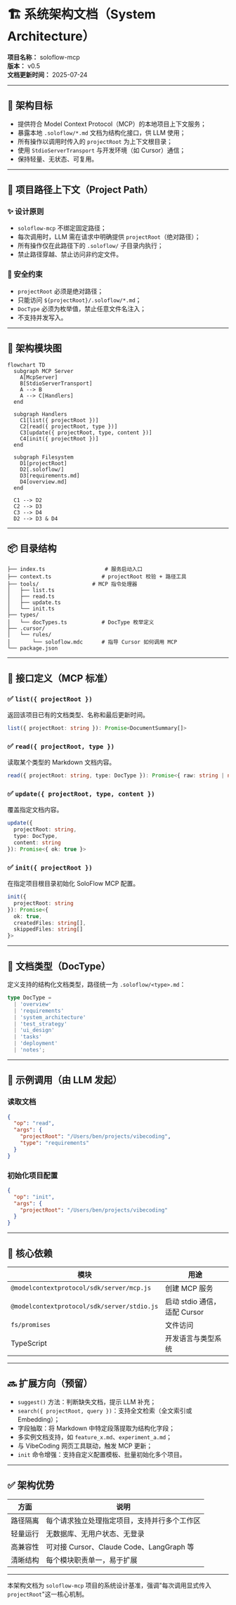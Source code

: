 # 🏗 系统架构文档（System Architecture）

**项目名称：** soloflow-mcp  
**版本：** v0.5  
**文档更新时间：** 2025-07-24

---

## 🎯 架构目标

- 提供符合 Model Context Protocol（MCP）的本地项目上下文服务；
- 暴露本地 `.soloflow/*.md` 文档为结构化接口，供 LLM 使用；
- 所有操作以调用时传入的 `projectRoot` 为上下文根目录；
- 使用 `StdioServerTransport` 与开发环境（如 Cursor）通信；
- 保持轻量、无状态、可复用。

---

## 📁 项目路径上下文（Project Path）

### ✨ 设计原则

- `soloflow-mcp` 不绑定固定路径；
- 每次调用时，LLM 需在请求中明确提供 `projectRoot`（绝对路径）；
- 所有操作仅在此路径下的 `.soloflow/` 子目录内执行；
- 禁止路径穿越、禁止访问非约定文件。

### 🔐 安全约束

- `projectRoot` 必须是绝对路径；
- 只能访问 `${projectRoot}/.soloflow/*.md`；
- `DocType` 必须为枚举值，禁止任意文件名注入；
- 不支持并发写入。

---

## 🧱 架构模块图

```mermaid
flowchart TD
  subgraph MCP Server
    A[McpServer]
    B[StdioServerTransport]
    A --> B
    A --> C[Handlers]
  end

  subgraph Handlers
    C1[list({ projectRoot })]
    C2[read({ projectRoot, type })]
    C3[update({ projectRoot, type, content })]
    C4[init({ projectRoot })]
  end

  subgraph Filesystem
    D1[projectRoot]
    D2[.soloflow/]
    D3[requirements.md]
    D4[overview.md]
  end

  C1 --> D2
  C2 --> D3
  C3 --> D4
  D2 --> D3 & D4
```

---

## 📦 目录结构

```text
├── index.ts                   # 服务启动入口
├── context.ts                # projectRoot 校验 + 路径工具
├── tools/                 # MCP 指令处理器
│   ├── list.ts
│   ├── read.ts
│   ├── update.ts
│   └── init.ts
├── types/
│   └── docTypes.ts           # DocType 枚举定义
├── .cursor/
│   └── rules/
│       └── soloflow.mdc      # 指导 Cursor 如何调用 MCP
└── package.json
```

---

## 🔌 接口定义（MCP 标准）

### ✅ `list({ projectRoot })`

返回该项目已有的文档类型、名称和最后更新时间。

```typescript
list({ projectRoot: string }): Promise<DocumentSummary[]>
```

### ✅ `read({ projectRoot, type })`

读取某个类型的 Markdown 文档内容。

```typescript
read({ projectRoot: string, type: DocType }): Promise<{ raw: string | null }>
```

### ✅ `update({ projectRoot, type, content })`

覆盖指定文档内容。

```typescript
update({
  projectRoot: string,
  type: DocType,
  content: string
}): Promise<{ ok: true }>
```

### ✅ `init({ projectRoot })`

在指定项目根目录初始化 SoloFlow MCP 配置。

```typescript
init({
  projectRoot: string
}): Promise<{ 
  ok: true, 
  createdFiles: string[], 
  skippedFiles: string[] 
}>
```

---

## 📄 文档类型（DocType）

定义支持的结构化文档类型，路径统一为 `.soloflow/<type>.md`：

```typescript
type DocType =
  | 'overview'
  | 'requirements'
  | 'system_architecture'
  | 'test_strategy'
  | 'ui_design'
  | 'tasks'
  | 'deployment'
  | 'notes';
```

---

## 🧠 示例调用（由 LLM 发起）

### 读取文档

```json
{
  "op": "read",
  "args": {
    "projectRoot": "/Users/ben/projects/vibecoding",
    "type": "requirements"
  }
}
```

### 初始化项目配置

```json
{
  "op": "init",
  "args": {
    "projectRoot": "/Users/ben/projects/vibecoding"
  }
}
```

---

## 🧩 核心依赖

| 模块 | 用途 |
|------|------|
| `@modelcontextprotocol/sdk/server/mcp.js` | 创建 MCP 服务 |
| `@modelcontextprotocol/sdk/server/stdio.js` | 启动 stdio 通信，适配 Cursor |
| `fs/promises` | 文件访问 |
| TypeScript | 开发语言与类型系统 |

---

## 🔜 扩展方向（预留）

- `suggest()` 方法：判断缺失文档，提示 LLM 补充；
- `search({ projectRoot, query })`：支持全文检索（全文索引或 Embedding）；
- 字段抽取：将 Markdown 中特定段落提取为结构化字段；
- 多实例文档支持，如 `feature_x.md`、`experiment_a.md`；
- 与 VibeCoding 网页工具联动，触发 MCP 更新；
- `init` 命令增强：支持自定义配置模板、批量初始化多个项目。

---

## ✅ 架构优势

| 方面 | 说明 |
|------|------|
| 路径隔离 | 每个请求独立处理指定项目，支持并行多个工作区 |
| 轻量运行 | 无数据库、无用户状态、无登录 |
| 高兼容性 | 可对接 Cursor、Claude Code、LangGraph 等 |
| 清晰结构 | 每个模块职责单一，易于扩展 |

---

本架构文档为 `soloflow-mcp` 项目的系统设计基准，强调"每次调用显式传入 `projectRoot`"这一核心机制。

